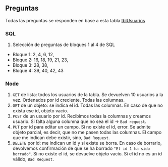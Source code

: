 ## Preguntas

Todas las preguntas se responden en base a esta tabla [tblUsuarios](./tblusuarios.sql)

### SQL
1. Selección de preguntas de bloques 1 al 4 de SQL

- Bloque 1: 2, 4, 6, 12, 
- Bloque 2: 16, 18, 19, 21, 23, 
- Bloque 3: 28, 38, 
- Bloque 4: 39, 40, 42, 43

### Node
1. `GET` de lista: todos los usuarios de la tabla. Se devuelven 10 usuarios a la vez. Ordenados por id creciente. Todas las columnas.
2. `GET` de un objeto: se indica el id. Todas las columnas. En caso de que no exista ese id, objeto vacío.
3. `POST` de un usuario por id. Recibimos todas la columnas y creamos usuario. Si falta alguna columna que no sea el id -> `Bad request`.
4. `PUT` por id para editar un campo. Si no existe el id, error. Se admite objeto parcial, es decir, que no me pasen todas las columnas. El campo que me indican debe existir, sino, `Bad Request`. 
5. `DELETE` por id: me indican un id y si existe se borra. En caso de borrarlo, devolvemos confirmación de que se ha borrado `"El id 1 ha sido borrado"`. Si no existe el id, se devuelve objeto vacío. Si el id no es un id válido, `Bad Request`.
